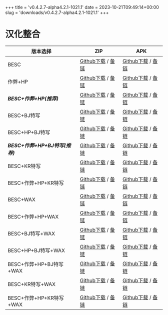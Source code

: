 
+++
title = 'v0.4.2.7-alpha4.2.1-1021.1'
date = 2023-10-21T09:49:14+00:00
slug = 'downloads/v0.4.2.7-alpha4.2.1-1021.1'
+++

# 汉化整合
|           版本选择            |                                                                                                                                                                  ZIP                                                                                                                                                                  |                                                                                                                                                                  APK                                                                                                                                                                  |
|-------------------------------|---------------------------------------------------------------------------------------------------------------------------------------------------------------------------------------------------------------------------------------------------------------------------------------------------------------------------------------|---------------------------------------------------------------------------------------------------------------------------------------------------------------------------------------------------------------------------------------------------------------------------------------------------------------------------------------|
|BESC                           |[Github下载](https://github.com/DoL-Lyra/Lyra/releases/download/v0.4.2.7-alpha4.2.1-1021.1/dol-chs-a4.2.1-besc-1021.1.zip ) / [备链](https://ghproxy.com/https://github.com/DoL-Lyra/Lyra/releases/download/v0.4.2.7-alpha4.2.1-1021.1/dol-chs-a4.2.1-besc-1021.1.zip )                                                |[Github下载](https://github.com/DoL-Lyra/Lyra/releases/download/v0.4.2.7-alpha4.2.1-1021.1/dol-chs-a4.2.1-besc-1021.1.apk ) / [备链](https://ghproxy.com/https://github.com/DoL-Lyra/Lyra/releases/download/v0.4.2.7-alpha4.2.1-1021.1/dol-chs-a4.2.1-besc-1021.1.apk )                                                |
|作弊+HP                        |[Github下载](https://github.com/DoL-Lyra/Lyra/releases/download/v0.4.2.7-alpha4.2.1-1021.1/dol-chs-a4.2.1-cheat-hp-1021.1.zip ) / [备链](https://ghproxy.com/https://github.com/DoL-Lyra/Lyra/releases/download/v0.4.2.7-alpha4.2.1-1021.1/dol-chs-a4.2.1-cheat-hp-1021.1.zip )                                        |[Github下载](https://github.com/DoL-Lyra/Lyra/releases/download/v0.4.2.7-alpha4.2.1-1021.1/dol-chs-a4.2.1-cheat-hp-1021.1.apk ) / [备链](https://ghproxy.com/https://github.com/DoL-Lyra/Lyra/releases/download/v0.4.2.7-alpha4.2.1-1021.1/dol-chs-a4.2.1-cheat-hp-1021.1.apk )                                        |
|***BESC+作弊+HP(推荐)***       |[Github下载](https://github.com/DoL-Lyra/Lyra/releases/download/v0.4.2.7-alpha4.2.1-1021.1/dol-chs-a4.2.1-besc-cheat-hp-1021.1.zip ) / [备链](https://ghproxy.com/https://github.com/DoL-Lyra/Lyra/releases/download/v0.4.2.7-alpha4.2.1-1021.1/dol-chs-a4.2.1-besc-cheat-hp-1021.1.zip )                              |[Github下载](https://github.com/DoL-Lyra/Lyra/releases/download/v0.4.2.7-alpha4.2.1-1021.1/dol-chs-a4.2.1-besc-cheat-hp-1021.1.apk ) / [备链](https://ghproxy.com/https://github.com/DoL-Lyra/Lyra/releases/download/v0.4.2.7-alpha4.2.1-1021.1/dol-chs-a4.2.1-besc-cheat-hp-1021.1.apk )                              |
|BESC+BJ特写                    |[Github下载](https://github.com/DoL-Lyra/Lyra/releases/download/v0.4.2.7-alpha4.2.1-1021.1/dol-chs-a4.2.1-besc-sideviewbj-1021.1.zip ) / [备链](https://ghproxy.com/https://github.com/DoL-Lyra/Lyra/releases/download/v0.4.2.7-alpha4.2.1-1021.1/dol-chs-a4.2.1-besc-sideviewbj-1021.1.zip )                          |[Github下载](https://github.com/DoL-Lyra/Lyra/releases/download/v0.4.2.7-alpha4.2.1-1021.1/dol-chs-a4.2.1-besc-sideviewbj-1021.1.apk ) / [备链](https://ghproxy.com/https://github.com/DoL-Lyra/Lyra/releases/download/v0.4.2.7-alpha4.2.1-1021.1/dol-chs-a4.2.1-besc-sideviewbj-1021.1.apk )                          |
|BESC+HP+BJ特写                 |[Github下载](https://github.com/DoL-Lyra/Lyra/releases/download/v0.4.2.7-alpha4.2.1-1021.1/dol-chs-a4.2.1-besc-hp-sideviewbj-1021.1.zip ) / [备链](https://ghproxy.com/https://github.com/DoL-Lyra/Lyra/releases/download/v0.4.2.7-alpha4.2.1-1021.1/dol-chs-a4.2.1-besc-hp-sideviewbj-1021.1.zip )                    |[Github下载](https://github.com/DoL-Lyra/Lyra/releases/download/v0.4.2.7-alpha4.2.1-1021.1/dol-chs-a4.2.1-besc-hp-sideviewbj-1021.1.apk ) / [备链](https://ghproxy.com/https://github.com/DoL-Lyra/Lyra/releases/download/v0.4.2.7-alpha4.2.1-1021.1/dol-chs-a4.2.1-besc-hp-sideviewbj-1021.1.apk )                    |
|***BESC+作弊+HP+BJ特写(推荐)***|[Github下载](https://github.com/DoL-Lyra/Lyra/releases/download/v0.4.2.7-alpha4.2.1-1021.1/dol-chs-a4.2.1-besc-cheat-hp-sideviewbj-1021.1.zip ) / [备链](https://ghproxy.com/https://github.com/DoL-Lyra/Lyra/releases/download/v0.4.2.7-alpha4.2.1-1021.1/dol-chs-a4.2.1-besc-cheat-hp-sideviewbj-1021.1.zip )        |[Github下载](https://github.com/DoL-Lyra/Lyra/releases/download/v0.4.2.7-alpha4.2.1-1021.1/dol-chs-a4.2.1-besc-cheat-hp-sideviewbj-1021.1.apk ) / [备链](https://ghproxy.com/https://github.com/DoL-Lyra/Lyra/releases/download/v0.4.2.7-alpha4.2.1-1021.1/dol-chs-a4.2.1-besc-cheat-hp-sideviewbj-1021.1.apk )        |
|BESC+KR特写                    |[Github下载](https://github.com/DoL-Lyra/Lyra/releases/download/v0.4.2.7-alpha4.2.1-1021.1/dol-chs-a4.2.1-besc-sideviewkr-1021.1.zip ) / [备链](https://ghproxy.com/https://github.com/DoL-Lyra/Lyra/releases/download/v0.4.2.7-alpha4.2.1-1021.1/dol-chs-a4.2.1-besc-sideviewkr-1021.1.zip )                          |[Github下载](https://github.com/DoL-Lyra/Lyra/releases/download/v0.4.2.7-alpha4.2.1-1021.1/dol-chs-a4.2.1-besc-sideviewkr-1021.1.apk ) / [备链](https://ghproxy.com/https://github.com/DoL-Lyra/Lyra/releases/download/v0.4.2.7-alpha4.2.1-1021.1/dol-chs-a4.2.1-besc-sideviewkr-1021.1.apk )                          |
|BESC+作弊+HP+KR特写            |[Github下载](https://github.com/DoL-Lyra/Lyra/releases/download/v0.4.2.7-alpha4.2.1-1021.1/dol-chs-a4.2.1-besc-cheat-hp-sideviewkr-1021.1.zip ) / [备链](https://ghproxy.com/https://github.com/DoL-Lyra/Lyra/releases/download/v0.4.2.7-alpha4.2.1-1021.1/dol-chs-a4.2.1-besc-cheat-hp-sideviewkr-1021.1.zip )        |[Github下载](https://github.com/DoL-Lyra/Lyra/releases/download/v0.4.2.7-alpha4.2.1-1021.1/dol-chs-a4.2.1-besc-cheat-hp-sideviewkr-1021.1.apk ) / [备链](https://ghproxy.com/https://github.com/DoL-Lyra/Lyra/releases/download/v0.4.2.7-alpha4.2.1-1021.1/dol-chs-a4.2.1-besc-cheat-hp-sideviewkr-1021.1.apk )        |
|BESC+WAX                       |[Github下载](https://github.com/DoL-Lyra/Lyra/releases/download/v0.4.2.7-alpha4.2.1-1021.1/dol-chs-a4.2.1-besc-wax-1021.1.zip ) / [备链](https://ghproxy.com/https://github.com/DoL-Lyra/Lyra/releases/download/v0.4.2.7-alpha4.2.1-1021.1/dol-chs-a4.2.1-besc-wax-1021.1.zip )                                        |[Github下载](https://github.com/DoL-Lyra/Lyra/releases/download/v0.4.2.7-alpha4.2.1-1021.1/dol-chs-a4.2.1-besc-wax-1021.1.apk ) / [备链](https://ghproxy.com/https://github.com/DoL-Lyra/Lyra/releases/download/v0.4.2.7-alpha4.2.1-1021.1/dol-chs-a4.2.1-besc-wax-1021.1.apk )                                        |
|BESC+作弊+HP+WAX               |[Github下载](https://github.com/DoL-Lyra/Lyra/releases/download/v0.4.2.7-alpha4.2.1-1021.1/dol-chs-a4.2.1-besc-wax-cheat-hp-1021.1.zip ) / [备链](https://ghproxy.com/https://github.com/DoL-Lyra/Lyra/releases/download/v0.4.2.7-alpha4.2.1-1021.1/dol-chs-a4.2.1-besc-wax-cheat-hp-1021.1.zip )                      |[Github下载](https://github.com/DoL-Lyra/Lyra/releases/download/v0.4.2.7-alpha4.2.1-1021.1/dol-chs-a4.2.1-besc-wax-cheat-hp-1021.1.apk ) / [备链](https://ghproxy.com/https://github.com/DoL-Lyra/Lyra/releases/download/v0.4.2.7-alpha4.2.1-1021.1/dol-chs-a4.2.1-besc-wax-cheat-hp-1021.1.apk )                      |
|BESC+BJ特写+WAX                |[Github下载](https://github.com/DoL-Lyra/Lyra/releases/download/v0.4.2.7-alpha4.2.1-1021.1/dol-chs-a4.2.1-besc-wax-sideviewbj-1021.1.zip ) / [备链](https://ghproxy.com/https://github.com/DoL-Lyra/Lyra/releases/download/v0.4.2.7-alpha4.2.1-1021.1/dol-chs-a4.2.1-besc-wax-sideviewbj-1021.1.zip )                  |[Github下载](https://github.com/DoL-Lyra/Lyra/releases/download/v0.4.2.7-alpha4.2.1-1021.1/dol-chs-a4.2.1-besc-wax-sideviewbj-1021.1.apk ) / [备链](https://ghproxy.com/https://github.com/DoL-Lyra/Lyra/releases/download/v0.4.2.7-alpha4.2.1-1021.1/dol-chs-a4.2.1-besc-wax-sideviewbj-1021.1.apk )                  |
|BESC+HP+BJ特写+WAX             |[Github下载](https://github.com/DoL-Lyra/Lyra/releases/download/v0.4.2.7-alpha4.2.1-1021.1/dol-chs-a4.2.1-besc-wax-hp-sideviewbj-1021.1.zip ) / [备链](https://ghproxy.com/https://github.com/DoL-Lyra/Lyra/releases/download/v0.4.2.7-alpha4.2.1-1021.1/dol-chs-a4.2.1-besc-wax-hp-sideviewbj-1021.1.zip )            |[Github下载](https://github.com/DoL-Lyra/Lyra/releases/download/v0.4.2.7-alpha4.2.1-1021.1/dol-chs-a4.2.1-besc-wax-hp-sideviewbj-1021.1.apk ) / [备链](https://ghproxy.com/https://github.com/DoL-Lyra/Lyra/releases/download/v0.4.2.7-alpha4.2.1-1021.1/dol-chs-a4.2.1-besc-wax-hp-sideviewbj-1021.1.apk )            |
|BESC+作弊+HP+BJ特写+WAX        |[Github下载](https://github.com/DoL-Lyra/Lyra/releases/download/v0.4.2.7-alpha4.2.1-1021.1/dol-chs-a4.2.1-besc-wax-cheat-hp-sideviewbj-1021.1.zip ) / [备链](https://ghproxy.com/https://github.com/DoL-Lyra/Lyra/releases/download/v0.4.2.7-alpha4.2.1-1021.1/dol-chs-a4.2.1-besc-wax-cheat-hp-sideviewbj-1021.1.zip )|[Github下载](https://github.com/DoL-Lyra/Lyra/releases/download/v0.4.2.7-alpha4.2.1-1021.1/dol-chs-a4.2.1-besc-wax-cheat-hp-sideviewbj-1021.1.apk ) / [备链](https://ghproxy.com/https://github.com/DoL-Lyra/Lyra/releases/download/v0.4.2.7-alpha4.2.1-1021.1/dol-chs-a4.2.1-besc-wax-cheat-hp-sideviewbj-1021.1.apk )|
|BESC+KR特写+WAX                |[Github下载](https://github.com/DoL-Lyra/Lyra/releases/download/v0.4.2.7-alpha4.2.1-1021.1/dol-chs-a4.2.1-besc-wax-sideviewkr-1021.1.zip ) / [备链](https://ghproxy.com/https://github.com/DoL-Lyra/Lyra/releases/download/v0.4.2.7-alpha4.2.1-1021.1/dol-chs-a4.2.1-besc-wax-sideviewkr-1021.1.zip )                  |[Github下载](https://github.com/DoL-Lyra/Lyra/releases/download/v0.4.2.7-alpha4.2.1-1021.1/dol-chs-a4.2.1-besc-wax-sideviewkr-1021.1.apk ) / [备链](https://ghproxy.com/https://github.com/DoL-Lyra/Lyra/releases/download/v0.4.2.7-alpha4.2.1-1021.1/dol-chs-a4.2.1-besc-wax-sideviewkr-1021.1.apk )                  |
|BESC+作弊+HP+KR特写+WAX        |[Github下载](https://github.com/DoL-Lyra/Lyra/releases/download/v0.4.2.7-alpha4.2.1-1021.1/dol-chs-a4.2.1-besc-wax-cheat-hp-sideviewkr-1021.1.zip ) / [备链](https://ghproxy.com/https://github.com/DoL-Lyra/Lyra/releases/download/v0.4.2.7-alpha4.2.1-1021.1/dol-chs-a4.2.1-besc-wax-cheat-hp-sideviewkr-1021.1.zip )|[Github下载](https://github.com/DoL-Lyra/Lyra/releases/download/v0.4.2.7-alpha4.2.1-1021.1/dol-chs-a4.2.1-besc-wax-cheat-hp-sideviewkr-1021.1.apk ) / [备链](https://ghproxy.com/https://github.com/DoL-Lyra/Lyra/releases/download/v0.4.2.7-alpha4.2.1-1021.1/dol-chs-a4.2.1-besc-wax-cheat-hp-sideviewkr-1021.1.apk )|
